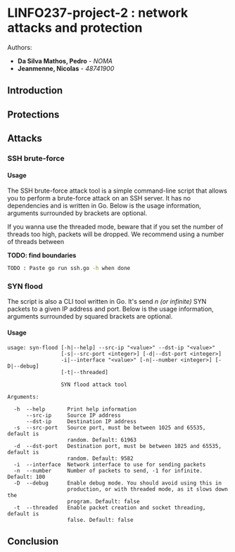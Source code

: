 # LINFO237-project-2 : network attacks and protection

Authors:

- **Da Silva Mathos, Pedro** - *NOMA*
- **Jeanmenne, Nicolas** - *48741900*

## Introduction

## Protections

## Attacks

### SSH brute-force

#### Usage

The SSH brute-force attack tool is a simple command-line script that allows you to perform a brute-force attack on an SSH server. It has no dependencies and is written in Go. Below is the usage information, arguments surrounded by brackets are optional.

If you wanna use the threaded mode, beware that if you set the number of threads too high, packets will be dropped. We recommend using a number of threads between

**TODO: find boundaries**

```bash
TODO : Paste go run ssh.go -h when done
```

### SYN flood

The script is also a CLI tool written in Go. It's send *n (or infinite)* SYN packets to a given IP address and port. Below is the usage information, arguments surrounded by  squared brackets are optional.

#### Usage

```no-highlight
usage: syn-flood [-h|--help] --src-ip "<value>" --dst-ip "<value>"
                 [-s|--src-port <integer>] [-d|--dst-port <integer>]
                 -i|--interface "<value>" [-n|--number <integer>] [-D|--debug]
                 [-t|--threaded]

                 SYN flood attack tool

Arguments:

  -h  --help       Print help information
      --src-ip     Source IP address
      --dst-ip     Destination IP address
  -s  --src-port   Source port, must be between 1025 and 65535, default is
                   random. Default: 61963
  -d  --dst-port   Destination port, must be between 1025 and 65535, default is
                   random. Default: 9582
  -i  --interface  Network interface to use for sending packets
  -n  --number     Number of packets to send, -1 for infinite. Default: 100
  -D  --debug      Enable debug mode. You should avoid using this in
                   production, or with threaded mode, as it slows down the
                   program. Default: false
  -t  --threaded   Enable packet creation and socket threading, default is
                   false. Default: false
```

## Conclusion